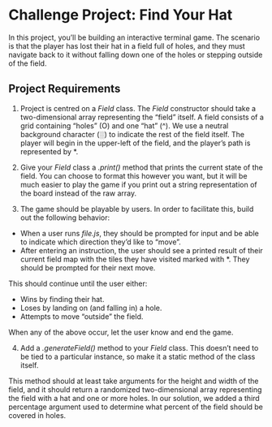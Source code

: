 # Challenge Project: Find Your Hat

In this project, you’ll be building an interactive terminal game. The scenario is that the player has lost their hat in a field full of holes, and they must navigate back to it without falling down one of the holes or stepping outside of the field.

## Project Requirements

1. Project is centred on a *Field* class. The *Field* constructor should take a two-dimensional array representing the “field” itself. A field consists of a grid containing “holes” (O) and one “hat” (^). We use a neutral background character (░) to indicate the rest of the field itself. The player will begin in the upper-left of the field, and the player’s path is represented by *.

2. Give your *Field* class a *.print()* method that prints the current state of the field. You can choose to format this however you want, but it will be much easier to play the game if you print out a string representation of the board instead of the raw array.

3. The game should be playable by users. In order to facilitate this, build out the following behavior:

- When a user runs *file.js*, they should be prompted for input and be able to indicate which direction they’d like to “move”.
- After entering an instruction, the user should see a printed result of their current field map with the tiles they have visited marked with *. They should be prompted for their next move.

This should continue until the user either:

- Wins by finding their hat.
- Loses by landing on (and falling in) a hole.
- Attempts to move “outside” the field.

When any of the above occur, let the user know and end the game.

4. Add a *.generateField()* method to your *Field* class. This doesn’t need to be tied to a particular instance, so make it a static method of the class itself.

This method should at least take arguments for the height and width of the field, and it should return a randomized two-dimensional array representing the field with a hat and one or more holes. In our solution, we added a third percentage argument used to determine what percent of the field should be covered in holes.
